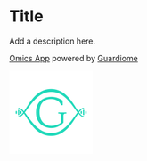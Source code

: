 # Title

Add a description here.

[Omics App](https://omicsapps.com) powered by [Guardiome](https://guardiome.com)

<div>
  <img src="media/guardiome_logo.png" width="150" height="150">
</div>
